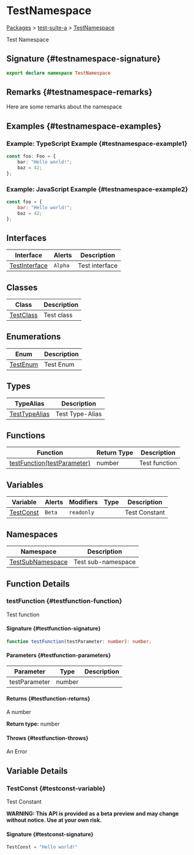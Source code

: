 # TestNamespace

[Packages](/) \> [test-suite-a](/test-suite-a/) \> [TestNamespace](/test-suite-a/testnamespace-namespace/)

Test Namespace

## Signature {#testnamespace-signature}

```typescript
export declare namespace TestNamespace
```

## Remarks {#testnamespace-remarks}

Here are some remarks about the namespace

## Examples {#testnamespace-examples}

### Example: TypeScript Example {#testnamespace-example1}

```typescript
const foo: Foo = {
	bar: "Hello world!";
	baz = 42;
};
```

### Example: JavaScript Example {#testnamespace-example2}

```javascript
const foo = {
	bar: "Hello world!";
	baz = 42;
};
```

## Interfaces

| Interface | Alerts | Description |
| - | - | - |
| [TestInterface](/test-suite-a/testnamespace-namespace/testinterface-interface) | `Alpha` | Test interface |

## Classes

| Class | Description |
| - | - |
| [TestClass](/test-suite-a/testnamespace-namespace/testclass-class) | Test class |

## Enumerations

| Enum | Description |
| - | - |
| [TestEnum](/test-suite-a/testnamespace-namespace/testenum-enum) | Test Enum |

## Types

| TypeAlias | Description |
| - | - |
| [TestTypeAlias](/test-suite-a/testnamespace-namespace/testtypealias-typealias) | Test Type-Alias |

## Functions

| Function | Return Type | Description |
| - | - | - |
| [testFunction(testParameter)](/test-suite-a/testnamespace-namespace/#testfunction-function) | number | Test function |

## Variables

| Variable | Alerts | Modifiers | Type | Description |
| - | - | - | - | - |
| [TestConst](/test-suite-a/testnamespace-namespace/#testconst-variable) | `Beta` | `readonly` |  | Test Constant |

## Namespaces

| Namespace | Description |
| - | - |
| [TestSubNamespace](/test-suite-a/testnamespace-namespace/testsubnamespace-namespace/) | Test sub-namespace |

## Function Details

### testFunction {#testfunction-function}

Test function

#### Signature {#testfunction-signature}

```typescript
function testFunction(testParameter: number): number;
```

#### Parameters {#testfunction-parameters}

| Parameter | Type | Description |
| - | - | - |
| testParameter | number |  |

#### Returns {#testfunction-returns}

A number

**Return type:** number

#### Throws {#testfunction-throws}

An Error

## Variable Details

### TestConst {#testconst-variable}

Test Constant

**WARNING: This API is provided as a beta preview and may change without notice. Use at your own risk.**

#### Signature {#testconst-signature}

```typescript
TestConst = "Hello world!"
```

